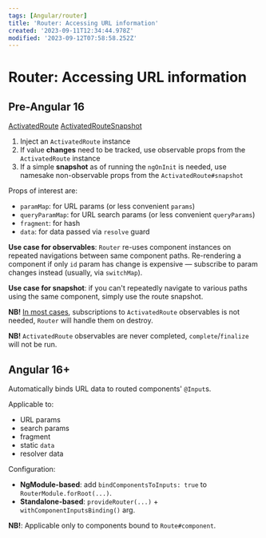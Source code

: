 ```yaml
---
tags: [Angular/router]
title: 'Router: Accessing URL information'
created: '2023-09-11T12:34:44.978Z'
modified: '2023-09-12T07:58:58.252Z'
---
```


# Router: Accessing URL information

## Pre-Angular 16

[ActivatedRoute](https://angular.io/api/router/ActivatedRoute)
[ActivatedRouteSnapshot](https://angular.io/api/router/ActivatedRouteSnapshot)

1. Inject an `ActivatedRoute` instance
2. If value **changes** need to be tracked, use observable props from the `ActivatedRoute` instance
3. If a simple **snapshot** as of running the `ngOnInit` is needed, use namesake non-observable props from the `ActivatedRoute#snapshot`

Props of interest are:
- `paramMap`: for URL params (or less convenient `params`)
- `queryParamMap`: for URL search params (or less convenient `queryParams`)
- `fragment`: for hash
- `data`: for data passed via `resolve` guard

**Use case for observables**: `Router` re-uses component instances on repeated navigations between same component paths. Re-rendering a component if only `id` param has change is expensive &mdash; subscribe to param changes instead (usually, via `switchMap`).

**Use case for snapshot**: if you can't repeatedly navigate to various paths using the same component, simply use the route snapshot.

**NB!** [In most cases](https://angular.io/guide/router-tutorial-toh#activated-route-in-action), subscriptions to `ActivatedRoute` observables is not needed, `Router` will handle them on destroy. 

**NB!** `ActivatedRoute` observables are never completed, `complete`/`finalize` will not be run.


## Angular 16+

Automatically binds URL data to routed components' `@Input`s.

Applicable to:
- URL params
- search params
- fragment
- static `data`
- resolver data

Configuration:
- **NgModule-based**: add `bindComponentsToInputs: true` to `RouterModule.forRoot(...)`.
- **Standalone-based**: `provideRouter(...)` + `withComponentInputsBinding()` arg.

**NB!**: Applicable only to components bound to `Route#component`.


